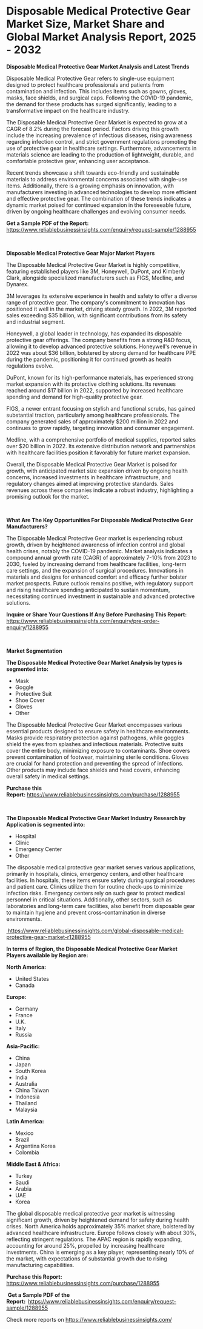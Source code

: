 <p><h1>Disposable Medical Protective Gear Market Size, Market Share and Global Market Analysis Report, 2025 - 2032</h1></p><p><strong>Disposable Medical Protective Gear Market Analysis and Latest Trends</strong></p>
<p><p>Disposable Medical Protective Gear refers to single-use equipment designed to protect healthcare professionals and patients from contamination and infection. This includes items such as gowns, gloves, masks, face shields, and surgical caps. Following the COVID-19 pandemic, the demand for these products has surged significantly, leading to a transformative impact on the healthcare industry.</p><p>The Disposable Medical Protective Gear Market is expected to grow at a CAGR of 8.2% during the forecast period. Factors driving this growth include the increasing prevalence of infectious diseases, rising awareness regarding infection control, and strict government regulations promoting the use of protective gear in healthcare settings. Furthermore, advancements in materials science are leading to the production of lightweight, durable, and comfortable protective gear, enhancing user acceptance.</p><p>Recent trends showcase a shift towards eco-friendly and sustainable materials to address environmental concerns associated with single-use items. Additionally, there is a growing emphasis on innovation, with manufacturers investing in advanced technologies to develop more efficient and effective protective gear. The combination of these trends indicates a dynamic market poised for continued expansion in the foreseeable future, driven by ongoing healthcare challenges and evolving consumer needs.</p></p>
<p><strong>Get a Sample PDF of the Report:&nbsp;</strong> <a href="https://www.reliablebusinessinsights.com/enquiry/request-sample/1288955?utm_campaign=1873&utm_medium=2&utm_source=Github&utm_content=ia&utm_term=16012025&utm_id=disposable-medical-protective-gear">https://www.reliablebusinessinsights.com/enquiry/request-sample/1288955</a></p>
<p>&nbsp;</p>
<p><strong>Disposable Medical Protective Gear Major Market Players</strong></p>
<p><p>The Disposable Medical Protective Gear Market is highly competitive, featuring established players like 3M, Honeywell, DuPont, and Kimberly Clark, alongside specialized manufacturers such as FIGS, Medline, and Dynarex.</p><p>3M leverages its extensive experience in health and safety to offer a diverse range of protective gear. The company's commitment to innovation has positioned it well in the market, driving steady growth. In 2022, 3M reported sales exceeding $35 billion, with significant contributions from its safety and industrial segment.</p><p>Honeywell, a global leader in technology, has expanded its disposable protective gear offerings. The company benefits from a strong R&D focus, allowing it to develop advanced protective solutions. Honeywell's revenue in 2022 was about $36 billion, bolstered by strong demand for healthcare PPE during the pandemic, positioning it for continued growth as health regulations evolve.</p><p>DuPont, known for its high-performance materials, has experienced strong market expansion with its protective clothing solutions. Its revenues reached around $17 billion in 2022, supported by increased healthcare spending and demand for high-quality protective gear.</p><p>FIGS, a newer entrant focusing on stylish and functional scrubs, has gained substantial traction, particularly among healthcare professionals. The company generated sales of approximately $200 million in 2022 and continues to grow rapidly, targeting innovation and consumer engagement.</p><p>Medline, with a comprehensive portfolio of medical supplies, reported sales over $20 billion in 2022. Its extensive distribution network and partnerships with healthcare facilities position it favorably for future market expansion.</p><p>Overall, the Disposable Medical Protective Gear Market is poised for growth, with anticipated market size expansion driven by ongoing health concerns, increased investments in healthcare infrastructure, and regulatory changes aimed at improving protective standards. Sales revenues across these companies indicate a robust industry, highlighting a promising outlook for the market.</p></p>
<p>&nbsp;</p>
<p><strong>What Are The Key Opportunities For Disposable Medical Protective Gear Manufacturers?</strong></p>
<p><p>The Disposable Medical Protective Gear market is experiencing robust growth, driven by heightened awareness of infection control and global health crises, notably the COVID-19 pandemic. Market analysis indicates a compound annual growth rate (CAGR) of approximately 7-10% from 2023 to 2030, fueled by increasing demand from healthcare facilities, long-term care settings, and the expansion of surgical procedures. Innovations in materials and designs for enhanced comfort and efficacy further bolster market prospects. Future outlook remains positive, with regulatory support and rising healthcare spending anticipated to sustain momentum, necessitating continued investment in sustainable and advanced protective solutions.</p></p>
<p><strong>Inquire or Share Your Questions If Any Before Purchasing This Report:</strong> <a href="https://www.reliablebusinessinsights.com/enquiry/pre-order-enquiry/1288955?utm_campaign=1873&utm_medium=2&utm_source=Github&utm_content=ia&utm_term=16012025&utm_id=disposable-medical-protective-gear">https://www.reliablebusinessinsights.com/enquiry/pre-order-enquiry/1288955</a></p>
<p>&nbsp;</p>
<p><strong>Market Segmentation</strong></p>
<p><strong>The Disposable Medical Protective Gear Market Analysis by types is segmented into:</strong></p>
<p><ul><li>Mask</li><li>Goggle</li><li>Protective Suit</li><li>Shoe Cover</li><li>Gloves</li><li>Other</li></ul></p>
<p><p>The Disposable Medical Protective Gear Market encompasses various essential products designed to ensure safety in healthcare environments. Masks provide respiratory protection against pathogens, while goggles shield the eyes from splashes and infectious materials. Protective suits cover the entire body, minimizing exposure to contaminants. Shoe covers prevent contamination of footwear, maintaining sterile conditions. Gloves are crucial for hand protection and preventing the spread of infections. Other products may include face shields and head covers, enhancing overall safety in medical settings.</p></p>
<p><strong>Purchase this Report:&nbsp;</strong><a href="https://www.reliablebusinessinsights.com/purchase/1288955?utm_campaign=1873&utm_medium=2&utm_source=Github&utm_content=ia&utm_term=16012025&utm_id=disposable-medical-protective-gear">https://www.reliablebusinessinsights.com/purchase/1288955</a></p>
<p>&nbsp;</p>
<p><strong>The Disposable Medical Protective Gear Market Industry Research by Application is segmented into:</strong></p>
<p><ul><li>Hospital</li><li>Clinic</li><li>Emergency Center</li><li>Other</li></ul></p>
<p><p>The disposable medical protective gear market serves various applications, primarily in hospitals, clinics, emergency centers, and other healthcare facilities. In hospitals, these items ensure safety during surgical procedures and patient care. Clinics utilize them for routine check-ups to minimize infection risks. Emergency centers rely on such gear to protect medical personnel in critical situations. Additionally, other sectors, such as laboratories and long-term care facilities, also benefit from disposable gear to maintain hygiene and prevent cross-contamination in diverse environments.</p></p>
<p><a href="https://www.reliablebusinessinsights.com/global-disposable-medical-protective-gear-market-r1288955?utm_campaign=1873&utm_medium=2&utm_source=Github&utm_content=ia&utm_term=16012025&utm_id=disposable-medical-protective-gear">&nbsp;https://www.reliablebusinessinsights.com/global-disposable-medical-protective-gear-market-r1288955</a></p>
<p><strong>In terms of Region, the Disposable Medical Protective Gear Market Players available by Region are:</strong></p>
<p>
    <p> <strong> North America: </strong>
        <ul>
            <li>United States</li>
            <li>Canada</li>
        </ul>
        </p> 
    <p> <strong> Europe: </strong>
        <ul>
            <li>Germany</li>
            <li>France</li>
            <li>U.K.</li>
            <li>Italy</li>
            <li>Russia</li>
        </ul>
        </p> 
    <p> <strong> Asia-Pacific: </strong>
        <ul>
            <li>China</li>
            <li>Japan</li>
            <li>South Korea</li>
            <li>India</li>
            <li>Australia</li>
            <li>China Taiwan</li>
            <li>Indonesia</li>
            <li>Thailand</li>
            <li>Malaysia</li>
        </ul>
        </p> 
    <p> <strong> Latin America: </strong>
        <ul>
            <li>Mexico</li>
            <li>Brazil</li>
            <li>Argentina Korea</li>
            <li>Colombia</li>
        </ul>
        </p> 
    <p> <strong> Middle East & Africa: </strong>
        <ul>
            <li>Turkey</li>
            <li>Saudi</li>
            <li>Arabia</li>
            <li>UAE</li>
            <li>Korea</li>
        </ul>
    </p>
    </p>
<p><p>The global disposable medical protective gear market is witnessing significant growth, driven by heightened demand for safety during health crises. North America holds approximately 35% market share, bolstered by advanced healthcare infrastructure. Europe follows closely with about 30%, reflecting stringent regulations. The APAC region is rapidly expanding, accounting for around 25%, propelled by increasing healthcare investments. China is emerging as a key player, representing nearly 10% of the market, with expectations of substantial growth due to rising manufacturing capabilities.</p></p>
<p><strong>Purchase this Report: </strong><a href="https://www.reliablebusinessinsights.com/purchase/1288955?utm_campaign=1873&utm_medium=2&utm_source=Github&utm_content=ia&utm_term=16012025&utm_id=disposable-medical-protective-gear">https://www.reliablebusinessinsights.com/purchase/1288955</a></p>
<p>&nbsp;<strong>Get a Sample PDF of the Report:&nbsp;&nbsp;</strong><a href="https://www.reliablebusinessinsights.com/enquiry/request-sample/1288955?utm_campaign=1873&utm_medium=2&utm_source=Github&utm_content=ia&utm_term=16012025&utm_id=disposable-medical-protective-gear">https://www.reliablebusinessinsights.com/enquiry/request-sample/1288955</a></p>
<p><strong></strong></p>
<p>Check more reports on <a href="https://www.reliablebusinessinsights.com/?utm_campaign=1873&utm_medium=2&utm_source=Github&utm_content=ia&utm_term=16012025&utm_id=disposable-medical-protective-gear">https://www.reliablebusinessinsights.com/</a></p>
